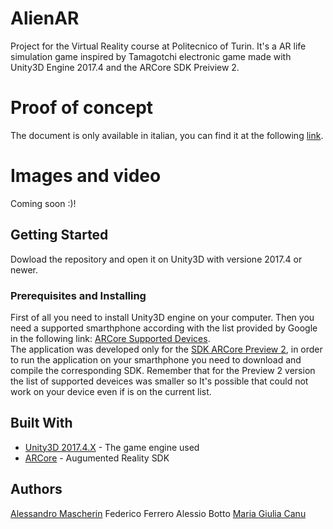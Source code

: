 # AlienAR

Project for the Virtual Reality course at Politecnico of Turin. It's a AR life simulation game inspired by Tamagotchi electronic game made with Unity3D Engine 2017.4 and the ARCore SDK Preiview 2. 

# Proof of concept

The document is only available in italian, you can find it at the following [link](AlienAR_GameDocuments.pdf). 

# Images and video

Coming soon :)!

## Getting Started

Dowload the repository and open it on Unity3D with versione 2017.4 or newer.

### Prerequisites and Installing

First of all you need to install Unity3D engine on your computer. Then you need a supported smarthphone according with the list provided by Google in the following link: [ARCore Supported Devices](https://developers.google.com/ar/discover/supported-devices).  
The application was developed only for the [SDK ARCore Preview 2](https://github.com/google-ar/arcore-android-sdk/releases/tag/sdk-preview2), in order to run the application on your smarthphone you need to download and compile the corresponding SDK.
Remember that for the Preview 2 version the list of supported deveices was smaller so It's possible that could not work on your device even if is on the current list.

## Built With

* [Unity3D 2017.4.X](https://unity3d.com/get-unity/download/archive) - The game engine used
* [ARCore](https://developers.google.com/ar/) - Augumented Reality SDK 

## Authors

[Alessandro Mascherin](https://github.com/AMascherin/)
Federico Ferrero
Alessio Botto
[Maria Giulia Canu](https://github.com/GiMoody/)
